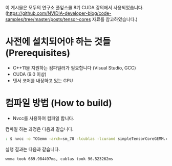 이 게시물은 모두의 연구소 풀잎스쿨 8기 CUDA 강의에서 사용되었습니다.  
(https://github.com/NVIDIA-developer-blog/code-samples/tree/master/posts/tensor-cores 자료를 참고하였습니다.)  

사전에 설치되어야 하는 것들 (Prerequisites)
=============

* C++11을 지원하는 컴파일러가 필요합니다 (Visual Studio, GCC)
* CUDA (9.0 이상) 
* 텐서 코어를 내장하고 있는 GPU

컴파일 방법 (How to build)
===========

* Nvcc를 사용하여 컴파일 합니다.

컴파일 하는 과정은 다음과 같습니다.
```bash
: $ nvcc -o TCGemm -arch=sm_70 -lcublas -lcurand simpleTensorCoreGEMM.cu
```
실행 결과는 다음과 같습니다.
```bash
wmma took 689.984497ms, cublas took 96.523262ms
```

